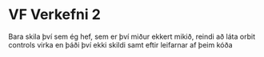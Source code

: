 # VF Verkefni 2

Bara skila því sem ég hef, sem er því miður ekkert mikið, reindi að láta orbit controls virka en þáði því ekki skildi samt eftir leifarnar af þeim kóða
